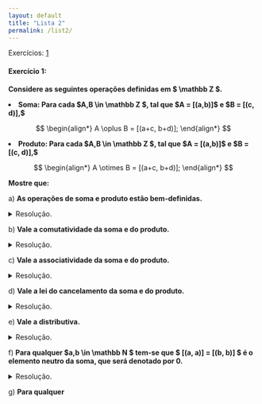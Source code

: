 ```yaml
---
layout: default
title: "Lista 2"
permalink: /list2/
---
```



Exercícios: <a href="#ex1">1</a>

<p id="ex1"> </p>

#### Exercício 1:

**Considere as seguintes operações definidas em $ \mathbb Z $.**

<li><b>Soma: Para cada $A,B \in \mathbb Z $, tal que 
$A = [(a,b)]$ e $B = [(c, d)],$
</b></li> 

$$
\begin{align*}
A \oplus B = [(a+c, b+d)];
\end{align*}
$$

<li><b> Produto: Para cada $A,B \in \mathbb Z $, tal que 
$A = [(a,b)]$ e $B = [(c, d)],$
</b></li>

$$
\begin{align*}
A \otimes B = [(a+c, b+d)];
\end{align*}
$$

**Mostre que:**

a) **As operações de soma e produto estão bem-definidas.**
<details class="box"> <summary>Resolução.</summary> 

Sejam $(a',b') \in [(a,b)] = A $ e 
$ (c',d') \in [(c, d)] = B $, representantes das classes
$A$ e $B$, respectivamente. <br>

Como $(a',b')$ é representante
de $A$, então $(a',b') \sim (a, b)$, isto é
$a'+b = a+b'$, (I). Analogamente,
temos que $ c'+d = c+d' $, (II).

<details class="box"> <summary> Soma </summary>

Da definição de soma em $ \mathbb Z $, temos que,

$$
\begin{align*}
[(a,b)] \oplus [(c,d)] = [(a+c, b+d)].
\end{align*}
$$

Note que, somando as expressões (I) e (II), segue que,

$$
\begin{align*}
(a'+b) + (c'+d) &= (a+b') + (c+d'),\quad 
&&\text{(I) + (II)}\\
a'+(b + (c'+d)) &= a+(b' + (c+d')), \quad 
&&\text{(Associatividade da soma em $ \mathbb N $)}\\
a'+((c'+d) + b) &= a+((c+d') + b'), \quad
&&\text{(Comutatividade da soma em $ \mathbb N $)}\\
a'+(c'+(d + b)) &= a+(c+(d' + b')), \quad
&&\text{(Associatividade da soma em $ \mathbb N $)}\\
(a'+c')+(d + b) &= (a+c)+(d' + b'), \quad
&&\text{(Associatividade da soma em $ \mathbb N $)}\\
(a'+c')+(b+d) &= (a+c)+( b' + d'), \quad
&&\text{(Comutatividade da soma em $ \mathbb N $)}\\
[a'+c', b' + d'] &\sim [a+c, b+d], \quad
&&\text{(Definição de $\sim$)}\\
[(a'+c', b' + d')] &= [(a+c, b+d)],\\
[(a',b')]\oplus[(c',d')] &= [(a,b)]\oplus[(c,d)]. \quad
&&\text{(Definição da soma em $ \mathbb Z $)}\\
\end{align*}
$$
Com isto, segue que a soma é bem-definida. $\square$
</details> 

<details class="box"> <summary>Produto</summary> 
Considere as seguintes proposições:

<div class="box">
<b>Proposição 1: </b> Se $(a', b) \sim (a,b)$, então

$$
\begin{align*}
[(a,b)] \oplus [(c,d)] = [(a',b')] \oplus [(c,d)]
\end{align*}
$$

<details> <summary>Demonstração da proposição</summary> 
Da hipótese, $a'+b = a+b'$, sendo assim,

$$
\begin{align*}
c+d&=c+d,\\
(c+d)(a'+b)&=(c+d)(a'+b),\quad
&&\text{(Lei do cancelamento do produto em $ \mathbb N $)}\\
c(a'+b) + d(a'+b) &= c(a'+b) + d(a'+b),\quad
&&\text{(Distributiva comutada em $ \mathbb N $)}\\
c(a+b') + d(a'+b) &= c(a'+b) + d(a+b'),\quad
&&\text{(Visto que $a'+b = a+b'$)}\\
(ca+cb') + (da'+db) &= (ca'+cb) + (da+db'),\quad
&&\text{(Distributiva em $ \mathbb N $)}\\
(ac+b'c) + (a'd+bd) &= (a'c+bc) + (ad+b'd),\quad
&&\text{(Comutatividade do produto em $ \mathbb N $)}\\
ac+(b'c + (a'd+bd)) &= a'c+(bc + (ad+b'd)),\quad
&&\text{(Associativa da soma em $ \mathbb N $)}\\
ac+((bd+a'd) + b'c) &= a'c+((b'd+ad)+bc),\quad
&&\text{(Comutatividade da soma em $ \mathbb N $)}\\
(ac+bd)+(a'd + b'c) &= (a'c+b'd)+(ad+bc),\quad
&&\text{(Associatividade da soma em $ \mathbb N $)}\\
(ac+bd,ad+bc)&\sim(a'd + b'c, a'c+b'd),\quad
&&\text{(Definição de $\sim$)}\\
[(ac+bd,ad+bc)]&=[(a'd + b'c, a'c+b'd)],\\
[(a,b)]\otimes[(c,d)] &= [(a',b')]\otimes[(c,d)].\quad
&&\text{(Definição do produto em $ \mathbb Z $)}
\end{align*}
$$

Com isto, temos o que queríamos. $\square$
</details> 
</div>

<div class="box">

<b>Proposição 2: </b> Se $(c, d) \sim (c',d')$, então

$$
\begin{align*}
[(a,b)]\otimes [(c, d)] = [(a,b)] \otimes [(c',d')]
\end{align*}
$$

<details> <summary>Resolução.</summary> 
tst
</details> 

</div>


</details> 

</details> 

b) **Vale a comutatividade da soma e do produto.**
<details class="box"> <summary>Resolução.</summary> 

</details> 

c) **Vale a associatividade da soma e do produto.**
<details class="box"> <summary>Resolução.</summary> </details> 

d) **Vale a lei do cancelamento da soma e do produto.**
<details class="box"> <summary>Resolução.</summary> </details> 

e) **Vale a distributiva.**
<details class="box"> <summary>Resolução.</summary> </details> 

f) **Para qualquer $a,b \in \mathbb N $ tem-se que 
$ [(a, a)] = [(b, b)] $ é o elemento neutro da soma,
que será denotado por $0$.**
<details class="box"> <summary>Resolução.</summary> </details> 

g) **Para qualquer**